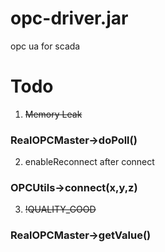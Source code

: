 # opc-driver.jar
opc ua for scada

# Todo
1. ~~Memory Leak~~
### RealOPCMaster->doPoll() 

2. enableReconnect after connect
### OPCUtils->connect(x,y,z)

3. ~~!QUALITY_GOOD~~
### RealOPCMaster->getValue()
